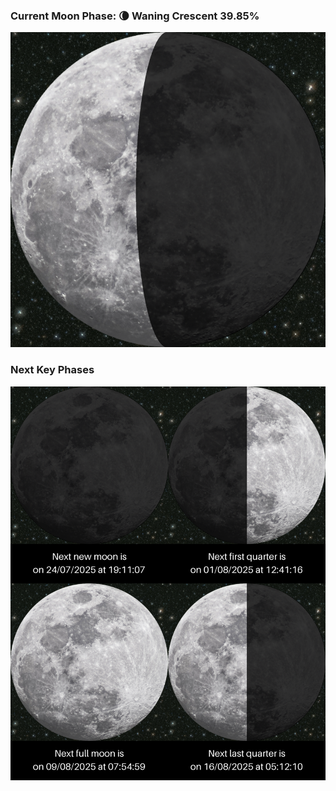 ### Current Moon Phase: 🌘 Waning Crescent 39.85%
![Moon Phase](moonphase.png)
### Next Key Phases
![Gallery](gallery.png)
